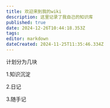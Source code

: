 ```yaml
---
title: 欢迎来到我的wiki
description: 这里记录了我自己的知识库
published: true
date: 2024-12-26T10:44:18.353Z
tags: 
editor: markdown
dateCreated: 2024-11-25T11:35:46.334Z
---
```


计划分为几块

1.知识沉淀

2.日记

3.随手记